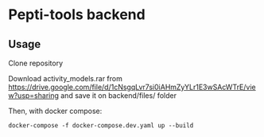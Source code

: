 # Pepti-tools backend
## Usage
Clone repository

Download activity_models.rar from https://drive.google.com/file/d/1cNsgqLvr7si0iAHmZyYLr1E3wSAcWTrE/view?usp=sharing and save it on backend/files/ folder 

Then, with docker compose:

```
docker-compose -f docker-compose.dev.yaml up --build
```
